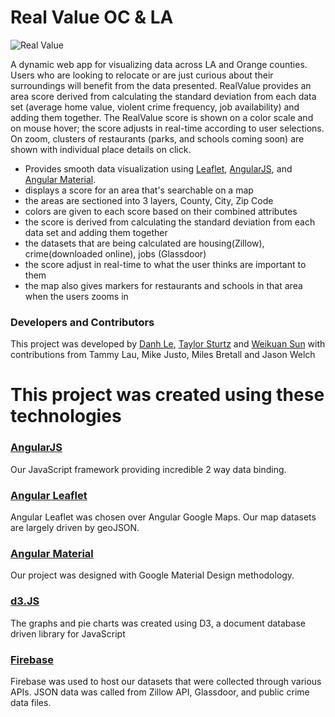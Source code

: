 Real Value OC & LA 
=====================

![Real Value](http://taylorsturtz.com/images/RealValue-WebMock-sm.jpg)

A dynamic web app for visualizing data across LA and Orange counties. Users who are looking to relocate or are just curious about their surroundings will benefit from the data presented. RealValue provides an area score derived from calculating the standard deviation from each data set (average home value, violent crime frequency, job availability) and adding them together. The RealValue score is shown on a color scale and on mouse hover; the score adjusts in real-time according to user selections. On zoom, clusters of restaurants (parks, and schools coming soon) are shown with individual place details on click.

- Provides smooth data visualization using [Leaflet](http://leafletjs.com), [AngularJS](https://angularjs.org/), and [Angular Material](https://material.angularjs.org/latest/).
- displays a score for an area that's searchable on a map
- the areas are sectioned into 3 layers, County, City, Zip Code
- colors are given to each score based on their combined attributes
- the score is derived from calculating the standard deviation from each data set and adding them together
- the datasets that are being calculated are housing(Zillow), crime(downloaded online), jobs (Glassdoor)
- the score adjust in real-time to what the user thinks  are important to them
- the map also gives markers for restaurants and schools in that area when the users zooms in

### Developers and Contributors
This project was developed by [Danh Le](https://github.com/dtle82/), [Taylor Sturtz](https://github.com/tsturtz/) and [Weikuan Sun](https://github.com/weikuansun) with contributions from Tammy Lau, Mike Justo, Miles Bretall and Jason Welch

This project was created using these technologies
=================================

### [AngularJS](https://angularjs.org/)
Our JavaScript framework providing incredible 2 way data binding.
### [Angular Leaflet](http://github.com/tombatossals/angular-leaflet-directive)
Angular Leaflet was chosen over Angular Google Maps.  Our map datasets are largely driven by geoJSON.
### [Angular Material](https://material.angularjs.org/latest/)
Our project was designed with Google Material Design methodology. 
### [d3.JS](https://d3js.org/)
The graphs and pie charts was created using D3, a document database driven library for JavaScript
### [Firebase](https://firebase.google.com/)
Firebase was used to host our datasets that were collected through various APIs.  JSON data was called from Zillow API, Glassdoor, and public crime data files.
